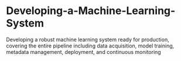 # Developing-a-Machine-Learning-System
Developing a robust machine learning system ready for production, covering the entire pipeline including data acquisition, model training, metadata management, deployment, and continuous monitoring
